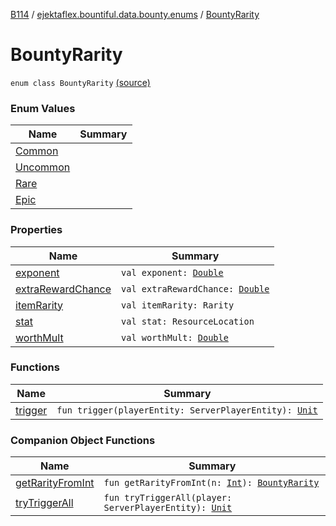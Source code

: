 [B114](../../index.md) / [ejektaflex.bountiful.data.bounty.enums](../index.md) / [BountyRarity](./index.md)

# BountyRarity

`enum class BountyRarity` [(source)](https://github.com/ejektaflex/Bountiful/tree/develop/src/main/kotlin/ejektaflex/bountiful/data/bounty/enums/BountyRarity.kt#L9)

### Enum Values

| Name | Summary |
|---|---|
| [Common](-common.md) |  |
| [Uncommon](-uncommon.md) |  |
| [Rare](-rare.md) |  |
| [Epic](-epic.md) |  |

### Properties

| Name | Summary |
|---|---|
| [exponent](exponent.md) | `val exponent: `[`Double`](https://kotlinlang.org/api/latest/jvm/stdlib/kotlin/-double/index.html) |
| [extraRewardChance](extra-reward-chance.md) | `val extraRewardChance: `[`Double`](https://kotlinlang.org/api/latest/jvm/stdlib/kotlin/-double/index.html) |
| [itemRarity](item-rarity.md) | `val itemRarity: Rarity` |
| [stat](stat.md) | `val stat: ResourceLocation` |
| [worthMult](worth-mult.md) | `val worthMult: `[`Double`](https://kotlinlang.org/api/latest/jvm/stdlib/kotlin/-double/index.html) |

### Functions

| Name | Summary |
|---|---|
| [trigger](trigger.md) | `fun trigger(playerEntity: ServerPlayerEntity): `[`Unit`](https://kotlinlang.org/api/latest/jvm/stdlib/kotlin/-unit/index.html) |

### Companion Object Functions

| Name | Summary |
|---|---|
| [getRarityFromInt](get-rarity-from-int.md) | `fun getRarityFromInt(n: `[`Int`](https://kotlinlang.org/api/latest/jvm/stdlib/kotlin/-int/index.html)`): `[`BountyRarity`](./index.md) |
| [tryTriggerAll](try-trigger-all.md) | `fun tryTriggerAll(player: ServerPlayerEntity): `[`Unit`](https://kotlinlang.org/api/latest/jvm/stdlib/kotlin/-unit/index.html) |
